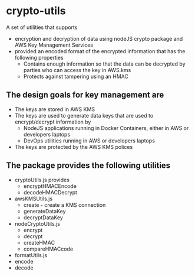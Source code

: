 # crypto-utils
A set of utilities that supports
* encryption and decryption of data using nodeJS crypto package and AWS Key Management Services
* provided an encoded format of the encrypted information that has the following properties
  * Contains enough information so that the data can be decrypted by parties who can access the key in AWS.kms
  * Protects against tampering using an HMAC

## The design goals for key management are
* The keys are stored in AWS KMS
* The keys are used to generate data keys that are used to encrypt/decrypt information by
  * NodeJS applications running in Docker Containers, either in AWS or developers laptops
  * DevOps utilities running in AWS or developers laptops
* The keys are protected by the AWS KMS polices

## The package provides the following utilities
* cryptoUtils.js provides
  * encryptHMACEncode
  * decodeHMACDecrypt
* awsKMSUtils.js
  * create - create a KMS connection
  * generateDataKey
  * decryptDataKey
* nodeCryptoUtils.js
  * encrypt
  * decrypt
  * createHMAC
  * compareHMACcode
* formatUtils.js
 * encode
 * decode

